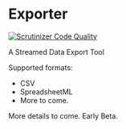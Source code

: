 # Exporter

[![Scrutinizer Code Quality](https://scrutinizer-ci.com/g/QuorumCollection/Exporter/badges/quality-score.png?b=master)](https://scrutinizer-ci.com/g/QuorumCollection/Exporter/?branch=master)

A Streamed Data Export Tool

Supported formats:
- CSV
- SpreadsheetML
- More to come.

More details to come. Early Beta.
